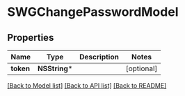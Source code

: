 # SWGChangePasswordModel

## Properties
Name | Type | Description | Notes
------------ | ------------- | ------------- | -------------
**token** | **NSString*** |  | [optional] 

[[Back to Model list]](../README.md#documentation-for-models) [[Back to API list]](../README.md#documentation-for-api-endpoints) [[Back to README]](../README.md)


